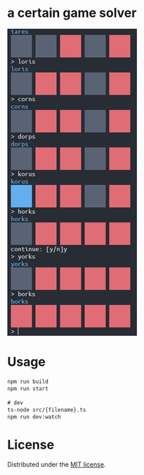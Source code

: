 # a certain game solver
 ![screenshot](./resources/screenshot3.png)

# Usage
```node
npm run build
npm run start

# dev
ts-node src/{filename}.ts
npm run dev:watch
```

# License
Distributed under the [MIT license](https://opensource.org/licenses/MIT).
